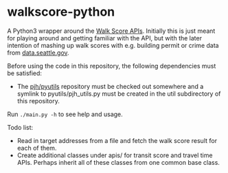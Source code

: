 walkscore-python
================

A Python3 wrapper around the [Walk Score APIs](http://www.walkscore.com/professional/developers.php). Initially this is just meant for playing around and getting familiar with the API, but with the later intention of mashing up walk scores with e.g. building permit or crime data from [data.seattle.gov](http://www.data.seattle.gov).

Before using the code in this repository, the following dependencies must be satisfied:
* The [pjh/pyutils](https://github.com/pjh/pyutils) repository must be checked out somewhere and a symlink to pyutils/pjh_utils.py must be created in the util subdirectory of this repository.

Run `./main.py -h` to see help and usage.

Todo list:
* Read in target addresses from a file and fetch the walk score result for each of them.
* Create additional classes under apis/ for transit score and travel time APIs. Perhaps inherit all of these classes from one common base class.

